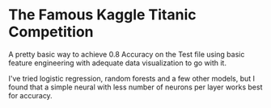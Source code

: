 # The Famous Kaggle Titanic Competition

A pretty basic way to achieve 0.8 Accuracy on the Test file using basic feature engineering with adequate data visualization to go with it.

I've tried logistic regression, random forests and a few other models, but I found that a simple neural with less number of neurons per layer works best for accuracy.

